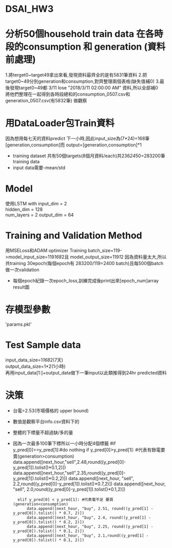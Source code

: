 # DSAI_HW3
# 分析50個household train data 在各時段的consumption 和 generation (資料前處理)
1.將terget0~target49拿出來看,發現資料最齊全的是有5831筆資料 
2.把target0~49分別generation和consumption,對齊整理兩個表格(缺失值補0) 
3.最後發現target0~49都 3/11 lose "2018/3/11  02:00:00 AM" 資料,所以全部補0  
將他們整理在一起得到各時段總和的consumption_0507.csv和generation_0507.csv(有5832筆) 做觀察 

# 用DataLoader包Train資料 
因為想用每七天的資料predict 下一小時,因此input_size為(7*24)=168筆[generation,consumption]而 output=[generation,consumption]*1 
* training dataset 共有50個targets(8個月資料/each)共236*24*50=283200筆training data 
* input data需要-mean/std 

# Model
使用LSTM with input_dim = 2  
              hidden_dim = 128  
              num_layers = 2 
              output_dim = 64
 
# Training and Validation Method
用MSELoss和ADAM optimizer Training 
batch_size=119->model_input_size=119*168*2且 model_output_size=119*1*2 
因為資料量太大,所以共training 30epoch(每個epoch有 283200/119=2400 batch)且每500個batch做一次validation 
* 每個epoch紀錄一次epoch_loss,訓練完成後print出來[epoch_num]array 
result圖

# 存模型參數
'params.pkl' 

# Test Sample data
input_data_size=1*168*2(7天)  
output_data_size=1*2(1小時)  
再用input_data[1:]+output_data做下一筆input以此類推得到24hr predicted資料  

# 決策
* 台電=2.53(市場價格的 upper bound) 
* 數值是觀察平台info.csv資料下的 
* 整體的下標量不超過缺/多的量 
* 因為一次最多100筆下標所以一小時分配4個標籤 
        #if y_pred[0]==y_pred[1]:#do nothing 
        if y_pred[0]>y_pred[1]: #代表有餘電要賣(generation>consumption) 
            data.append([next_hour,"sell",2.48,round((y_pred[0]-y_pred[1]).tolist()*0.1,2)]) 
            data.append([next_hour,"sell",2.35,round((y_pred[0]-y_pred[1]).tolist()*0.2,2)]) 
            data.append([next_hour, "sell", 2.2,round((y_pred[0]-y_pred[1]).tolist()*0.7,2)]) 
            data.append([next_hour, "sell", 2.0,round((y_pred[0]-y_pred[1]).tolist()*0.1,2)]) 

        elif y_pred[0] < y_pred[1]: #代表電不足 要買(generation<consumption) 
            data.append([next_hour, "buy", 2.51, round((y_pred[1] - y_pred[0]).tolist() * 0.7, 2)]) 
            data.append([next_hour, "buy", 2.4, round((y_pred[1] - y_pred[0]).tolist() * 0.2, 2)]) 
            data.append([next_hour, "buy", 2.25, round((y_pred[1] - y_pred[0]).tolist() * 0.1, 2)]) 
            data.append([next_hour, "buy", 2.1,round((y_pred[1] - y_pred[0]).tolist() * 0.1, 2)]) 
      

